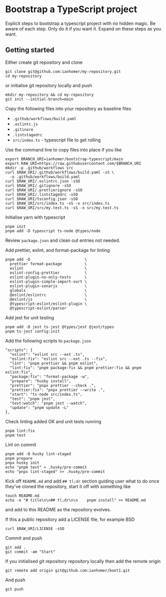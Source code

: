 # Bootstrap a TypeScript project

Explicit steps to bootstrap a typescript project with no hidden magic. Be aware
of each step. Only do it if you want it. Expand on these steps as you want.

## Getting started

Either create git repository and clone

    git clone git@github.com:ianhomer/my-repository.git
    cd my-repository

or initialise git repository locally and push

    mkdir my-repository && cd my-repository
    git init --initial-branch=main

Copy the following files into your repository as baseline files

- `.github/workflows/build.yaml`
- `.eslintc.js`
- `.gitinore`
- `.lintstagedrc`
- `src/index.ts` - typescript file to get rolling

Use the command line to copy files into place if you like

    export BRANCH_URI=ianhomer/bootstrap-typescript/main
    export RAW_URI=https://raw.githubusercontent.com/$BRANCH_URI
    mkdir -p .github/workflows src
    curl $RAW_URI/.github/workflows/build.yaml -sS \
      -o .github/workflows/build.yaml
    curl $RAW_URI/.eslintrc.json -sSO
    curl $RAW_URI/.gitignore -sSO
    curl $RAW_URI/.prettierignore -sSO
    curl $RAW_URI/.lintstagedrc -sSO
    curl $RAW_URI/tsconfig.json -sSO
    curl $RAW_URI/src/index.ts -sS -o src/index.ts
    curl $RAW_URI/src/my.test.ts -sS -o src/my.test.ts

Initialise yarn with typescript

    pnpm init
    pnpm add -D typescript ts-node @types/node

Review `package.json` and clean out entries not needed.

Add prettier, eslint, and format-package for linting

    pnpm add -D                        \
      prettier format-package          \
      eslint                           \
      eslint-config-prettier           \
      eslint-plugin-no-only-tests      \
      eslint-plugin-simple-import-sort \
      eslint-plugin-sonarjs            \
      globals                          \
      @eslint/eslintrc                 \
      @eslint/js                       \
      @typescript-eslint/eslint-plugin \
      @typescript-eslint/parser

Add jest for unit testing

    pnpm add -D jest ts-jest @types/jest @jest/types
    pnpm ts-jest config:init

Add the following scripts to `package.json`

    "scripts": {
      "eslint": "eslint src --ext .ts",
      "eslint:fix": "eslint src --ext .ts --fix",
      "lint": "pnpm prettier && pnpm eslint",
      "lint:fix": "pnpm package:fix && pnpm prettier:fix && pnpm eslint:fix",
      "package:fix": "format-package -w",
      "prepare": "husky install",
      "prettier": "pnpx prettier --check .",
      "prettier:fix": "pnpx prettier --write .",
      "start": "ts-node src/index.ts",
      "test": "pnpm jest",
      "test:watch": "pnpm jest --watch",
      "update": "pnpm update -L"
    },

Check linting added OK and unit tests running

    pnpm lint:fix
    pnpm test

Lint on commit

    pnpm add -D husky lint-staged
    pnpm prepare
    pnpx husky init
    echo "pnpm test" > .husky/pre-commit
    echo "pnpx lint-staged" >> .husky/pre-commit

Kick off `README.md` and add `## tl;dr` section guiding user what to do once
they've cloned the repository, start it off with something like

    touch README.md
    echo -e "# title\n\n## tl;dr\n\n    pnpm install" >> README.md

and add to this README as the repository evolves.

If this a public repository add a LICENSE file, for example BSD

    curl $RAW_URI/LICENSE -sSO

Commit and push

    git add .
    git commit -am "Start"

If you initialised git repository repository locally then add the remote
origin

    git remote add origin git@github.com:ianhomer/boot1.git

And push

    git push
